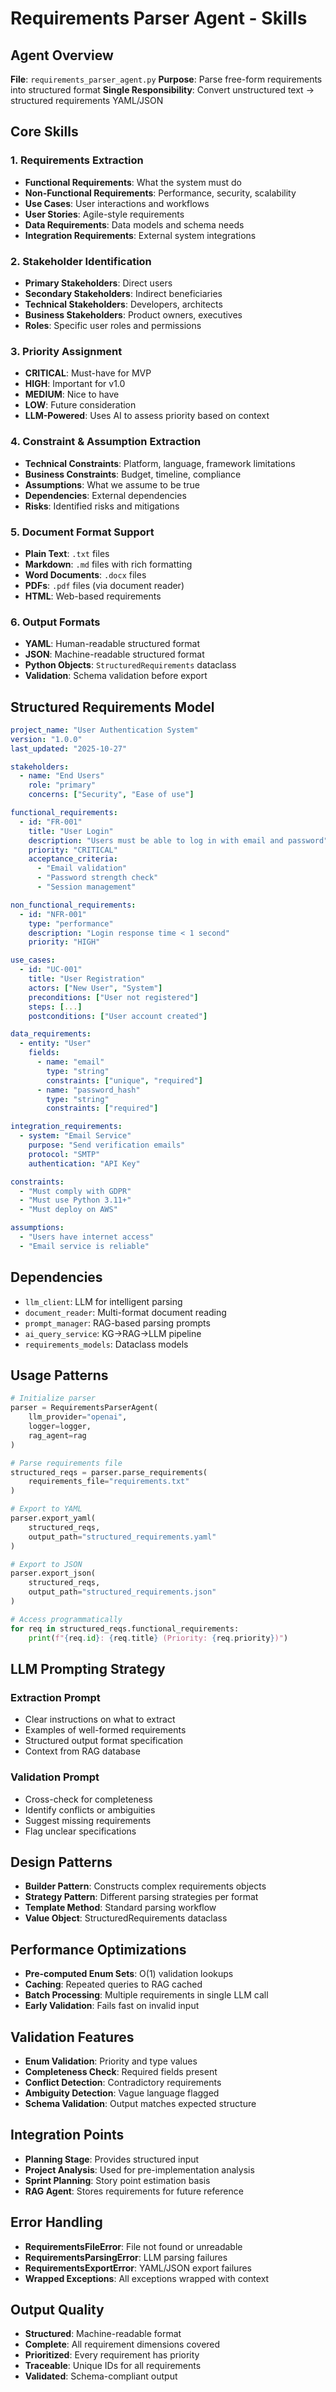# Requirements Parser Agent - Skills

## Agent Overview
**File**: `requirements_parser_agent.py`
**Purpose**: Parse free-form requirements into structured format
**Single Responsibility**: Convert unstructured text → structured requirements YAML/JSON

## Core Skills

### 1. Requirements Extraction
- **Functional Requirements**: What the system must do
- **Non-Functional Requirements**: Performance, security, scalability
- **Use Cases**: User interactions and workflows
- **User Stories**: Agile-style requirements
- **Data Requirements**: Data models and schema needs
- **Integration Requirements**: External system integrations

### 2. Stakeholder Identification
- **Primary Stakeholders**: Direct users
- **Secondary Stakeholders**: Indirect beneficiaries
- **Technical Stakeholders**: Developers, architects
- **Business Stakeholders**: Product owners, executives
- **Roles**: Specific user roles and permissions

### 3. Priority Assignment
- **CRITICAL**: Must-have for MVP
- **HIGH**: Important for v1.0
- **MEDIUM**: Nice to have
- **LOW**: Future consideration
- **LLM-Powered**: Uses AI to assess priority based on context

### 4. Constraint & Assumption Extraction
- **Technical Constraints**: Platform, language, framework limitations
- **Business Constraints**: Budget, timeline, compliance
- **Assumptions**: What we assume to be true
- **Dependencies**: External dependencies
- **Risks**: Identified risks and mitigations

### 5. Document Format Support
- **Plain Text**: `.txt` files
- **Markdown**: `.md` files with rich formatting
- **Word Documents**: `.docx` files
- **PDFs**: `.pdf` files (via document reader)
- **HTML**: Web-based requirements

### 6. Output Formats
- **YAML**: Human-readable structured format
- **JSON**: Machine-readable structured format
- **Python Objects**: `StructuredRequirements` dataclass
- **Validation**: Schema validation before export

## Structured Requirements Model

```yaml
project_name: "User Authentication System"
version: "1.0.0"
last_updated: "2025-10-27"

stakeholders:
  - name: "End Users"
    role: "primary"
    concerns: ["Security", "Ease of use"]

functional_requirements:
  - id: "FR-001"
    title: "User Login"
    description: "Users must be able to log in with email and password"
    priority: "CRITICAL"
    acceptance_criteria:
      - "Email validation"
      - "Password strength check"
      - "Session management"

non_functional_requirements:
  - id: "NFR-001"
    type: "performance"
    description: "Login response time < 1 second"
    priority: "HIGH"

use_cases:
  - id: "UC-001"
    title: "User Registration"
    actors: ["New User", "System"]
    preconditions: ["User not registered"]
    steps: [...]
    postconditions: ["User account created"]

data_requirements:
  - entity: "User"
    fields:
      - name: "email"
        type: "string"
        constraints: ["unique", "required"]
      - name: "password_hash"
        type: "string"
        constraints: ["required"]

integration_requirements:
  - system: "Email Service"
    purpose: "Send verification emails"
    protocol: "SMTP"
    authentication: "API Key"

constraints:
  - "Must comply with GDPR"
  - "Must use Python 3.11+"
  - "Must deploy on AWS"

assumptions:
  - "Users have internet access"
  - "Email service is reliable"
```

## Dependencies

- `llm_client`: LLM for intelligent parsing
- `document_reader`: Multi-format document reading
- `prompt_manager`: RAG-based parsing prompts
- `ai_query_service`: KG→RAG→LLM pipeline
- `requirements_models`: Dataclass models

## Usage Patterns

```python
# Initialize parser
parser = RequirementsParserAgent(
    llm_provider="openai",
    logger=logger,
    rag_agent=rag
)

# Parse requirements file
structured_reqs = parser.parse_requirements(
    requirements_file="requirements.txt"
)

# Export to YAML
parser.export_yaml(
    structured_reqs,
    output_path="structured_requirements.yaml"
)

# Export to JSON
parser.export_json(
    structured_reqs,
    output_path="structured_requirements.json"
)

# Access programmatically
for req in structured_reqs.functional_requirements:
    print(f"{req.id}: {req.title} (Priority: {req.priority})")
```

## LLM Prompting Strategy

### Extraction Prompt
- Clear instructions on what to extract
- Examples of well-formed requirements
- Structured output format specification
- Context from RAG database

### Validation Prompt
- Cross-check for completeness
- Identify conflicts or ambiguities
- Suggest missing requirements
- Flag unclear specifications

## Design Patterns

- **Builder Pattern**: Constructs complex requirements objects
- **Strategy Pattern**: Different parsing strategies per format
- **Template Method**: Standard parsing workflow
- **Value Object**: StructuredRequirements dataclass

## Performance Optimizations

- **Pre-computed Enum Sets**: O(1) validation lookups
- **Caching**: Repeated queries to RAG cached
- **Batch Processing**: Multiple requirements in single LLM call
- **Early Validation**: Fails fast on invalid input

## Validation Features

- **Enum Validation**: Priority and type values
- **Completeness Check**: Required fields present
- **Conflict Detection**: Contradictory requirements
- **Ambiguity Detection**: Vague language flagged
- **Schema Validation**: Output matches expected structure

## Integration Points

- **Planning Stage**: Provides structured input
- **Project Analysis**: Used for pre-implementation analysis
- **Sprint Planning**: Story point estimation basis
- **RAG Agent**: Stores requirements for future reference

## Error Handling

- **RequirementsFileError**: File not found or unreadable
- **RequirementsParsingError**: LLM parsing failures
- **RequirementsExportError**: YAML/JSON export failures
- **Wrapped Exceptions**: All exceptions wrapped with context

## Output Quality

- **Structured**: Machine-readable format
- **Complete**: All requirement dimensions covered
- **Prioritized**: Every requirement has priority
- **Traceable**: Unique IDs for all requirements
- **Validated**: Schema-compliant output
